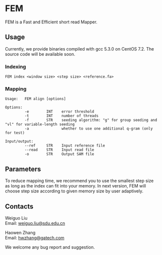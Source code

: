 # FEM
FEM is a Fast and Efficient short read Mapper. 

## Usage
Currently, we provide binaries compiled with gcc 5.3.0 on CentOS 7.2. The source code will be available soon.

### Indexing
```
FEM index <window size> <step size> <reference.fa> 
```

### Mapping
```
Usage:   FEM align [options] 

Options:
         -e        INT    error threshold 
         -t        INT    number of threads 
         -f        STR    seeding algorithm: "g" for group seeding and "vl" for variable-length seeding 
         -a               whether to use one additional q-gram (only for test)

Input/output: 
         --ref     STR    Input reference file
         --read    STR    Input read file
         -o        STR    Output SAM file 
```


## Parameters
To reduce mapping time, we recommend you to use the smallest step size as long as the index can fit into your memory. In next version, FEM will choose step size according to given memory size by user adaptively. 

## Contacts
Weiguo Liu <br />
Email: weiguo.liu@sdu.edu.cn

Haowen Zhang <br />
Email: hwzhang@gatech.com

We welcome any bug report and suggestion.
